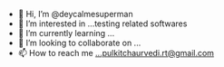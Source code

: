 - 👋 Hi, I’m @deycalmesuperman
- 👀 I’m interested in ...testing related softwares
- 🌱 I’m currently learning ...
- 💞️ I’m looking to collaborate on ...
- 📫 How to reach me ...pulkitchaurvedi.rt@gmail.com

<!---
deycalmesuperman/deycalmesuperman is a ✨ special ✨ repository because its `README.md` (this file) appears on your GitHub profile.
You can click the Preview link to take a look at your changes.
--->
